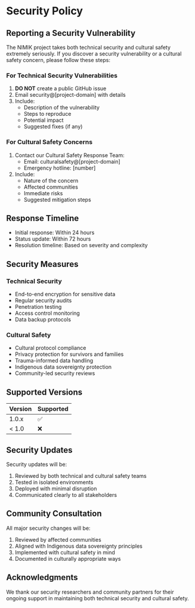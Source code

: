 # Security Policy

## Reporting a Security Vulnerability

The NIMIK project takes both technical security and cultural safety extremely seriously. If you discover a security vulnerability or a cultural safety concern, please follow these steps:

### For Technical Security Vulnerabilities

1. **DO NOT** create a public GitHub issue
2. Email security@[project-domain] with details
3. Include:
   - Description of the vulnerability
   - Steps to reproduce
   - Potential impact
   - Suggested fixes (if any)

### For Cultural Safety Concerns

1. Contact our Cultural Safety Response Team:
   - Email: culturalsafety@[project-domain]
   - Emergency hotline: [number]
2. Include:
   - Nature of the concern
   - Affected communities
   - Immediate risks
   - Suggested mitigation steps

## Response Timeline

- Initial response: Within 24 hours
- Status update: Within 72 hours
- Resolution timeline: Based on severity and complexity

## Security Measures

### Technical Security
- End-to-end encryption for sensitive data
- Regular security audits
- Penetration testing
- Access control monitoring
- Data backup protocols

### Cultural Safety
- Cultural protocol compliance
- Privacy protection for survivors and families
- Trauma-informed data handling
- Indigenous data sovereignty protection
- Community-led security reviews

## Supported Versions

| Version | Supported          |
| ------- | ------------------ |
| 1.0.x   | :white_check_mark: |
| < 1.0   | :x:                |

## Security Updates

Security updates will be:
1. Reviewed by both technical and cultural safety teams
2. Tested in isolated environments
3. Deployed with minimal disruption
4. Communicated clearly to all stakeholders

## Community Consultation

All major security changes will be:
1. Reviewed by affected communities
2. Aligned with Indigenous data sovereignty principles
3. Implemented with cultural safety in mind
4. Documented in culturally appropriate ways

## Acknowledgments

We thank our security researchers and community partners for their ongoing support in maintaining both technical security and cultural safety. 